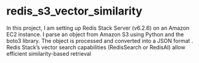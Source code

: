 # redis_s3_vector_similarity
In this project, I am setting up Redis Stack Server (v6.2.6) on an Amazon EC2 instance. I parse an object from Amazon S3 using Python and the boto3 library. The object is processed and converted into a JSON format . Redis Stack’s vector search capabilities (RedisSearch or RedisAI) allow efficient similarity-based retrieval
